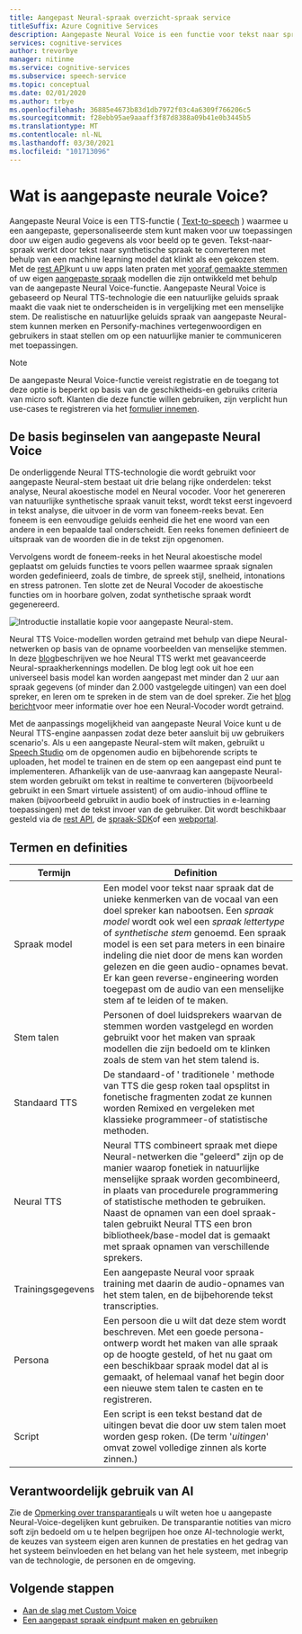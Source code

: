 ```yaml
---
title: Aangepast Neural-spraak overzicht-spraak service
titleSuffix: Azure Cognitive Services
description: Aangepaste Neural Voice is een functie voor tekst naar spraak waarmee u een speciaal aangepaste synthetische stem kunt maken voor uw toepassingen door uw eigen audio gegevens als voor beeld op te geven.
services: cognitive-services
author: trevorbye
manager: nitinme
ms.service: cognitive-services
ms.subservice: speech-service
ms.topic: conceptual
ms.date: 02/01/2020
ms.author: trbye
ms.openlocfilehash: 36885e4673b83d1db7972f03c4a6309f766206c5
ms.sourcegitcommit: f28ebb95ae9aaaff3f87d8388a09b41e0b3445b5
ms.translationtype: MT
ms.contentlocale: nl-NL
ms.lasthandoff: 03/30/2021
ms.locfileid: "101713096"
---
```

# <a name="what-is-custom-neural-voice"></a>Wat is aangepaste neurale Voice?

Aangepaste Neural Voice is een TTS-functie ( [Text-to-speech](./text-to-speech.md) ) waarmee u een aangepaste, gepersonaliseerde stem kunt maken voor uw toepassingen door uw eigen audio gegevens als voor beeld op te geven. Tekst-naar-spraak werkt door tekst naar synthetische spraak te converteren met behulp van een machine learning model dat klinkt als een gekozen stem. Met de [rest API](./rest-text-to-speech.md)kunt u uw apps laten praten met [vooraf gemaakte stemmen](./language-support.md#neural-voices) of uw eigen [aangepaste spraak](./how-to-custom-voice-prepare-data.md) modellen die zijn ontwikkeld met behulp van de aangepaste Neural Voice-functie. Aangepaste Neural Voice is gebaseerd op Neural TTS-technologie die een natuurlijke geluids spraak maakt die vaak niet te onderscheiden is in vergelijking met een menselijke stem.
De realistische en natuurlijke geluids spraak van aangepaste Neural-stem kunnen merken en Personify-machines vertegenwoordigen en gebruikers in staat stellen om op een natuurlijke manier te communiceren met toepassingen.

> [!NOTE]
> De aangepaste Neural Voice-functie vereist registratie en de toegang tot deze optie is beperkt op basis van de geschiktheids-en gebruiks criteria van micro soft. Klanten die deze functie willen gebruiken, zijn verplicht hun use-cases te registreren via het [formulier innemen](https://aka.ms/customneural).

## <a name="the-basics-of-custom-neural-voice"></a>De basis beginselen van aangepaste Neural Voice

De onderliggende Neural TTS-technologie die wordt gebruikt voor aangepaste Neural-stem bestaat uit drie belang rijke onderdelen: tekst analyse, Neural akoestische model en Neural vocoder. Voor het genereren van natuurlijke synthetische spraak vanuit tekst, wordt tekst eerst ingevoerd in tekst analyse, die uitvoer in de vorm van foneem-reeks bevat. Een foneem is een eenvoudige geluids eenheid die het ene woord van een andere in een bepaalde taal onderscheidt. Een reeks fonemen definieert de uitspraak van de woorden die in de tekst zijn opgenomen. 

Vervolgens wordt de foneem-reeks in het Neural akoestische model geplaatst om geluids functies te voors pellen waarmee spraak signalen worden gedefinieerd, zoals de timbre, de spreek stijl, snelheid, intonations en stress patronen. Ten slotte zet de Neural Vocoder de akoestische functies om in hoorbare golven, zodat synthetische spraak wordt gegenereerd.

![Introductie installatie kopie voor aangepaste Neural-stem.](./media/custom-voice/cnv-intro.png)

Neural TTS Voice-modellen worden getraind met behulp van diepe Neural-netwerken op basis van de opname voorbeelden van menselijke stemmen. In deze [blog](https://techcommunity.microsoft.com/t5/azure-ai/neural-text-to-speech-extends-support-to-15-more-languages-with/ba-p/1505911)beschrijven we hoe Neural TTS werkt met geavanceerde Neural-spraakherkennings modellen. De blog legt ook uit hoe een universeel basis model kan worden aangepast met minder dan 2 uur aan spraak gegevens (of minder dan 2.000 vastgelegde uitingen) van een doel spreker, en leren om te spreken in de stem van de doel spreker. Zie het [blog bericht](https://techcommunity.microsoft.com/t5/azure-ai/azure-neural-tts-upgraded-with-hifinet-achieving-higher-audio/ba-p/1847860)voor meer informatie over hoe een Neural-Vocoder wordt getraind.

Met de aanpassings mogelijkheid van aangepaste Neural Voice kunt u de Neural TTS-engine aanpassen zodat deze beter aansluit bij uw gebruikers scenario's. Als u een aangepaste Neural-stem wilt maken, gebruikt u [Speech Studio](https://speech.microsoft.com/customvoice) om de opgenomen audio en bijbehorende scripts te uploaden, het model te trainen en de stem op een aangepast eind punt te implementeren. Afhankelijk van de use-aanvraag kan aangepaste Neural-stem worden gebruikt om tekst in realtime te converteren (bijvoorbeeld gebruikt in een Smart virtuele assistent) of om audio-inhoud offline te maken (bijvoorbeeld gebruikt in audio boek of instructies in e-learning toepassingen) met de tekst invoer van de gebruiker. Dit wordt beschikbaar gesteld via de [rest API](./rest-text-to-speech.md), de [spraak-SDK](./get-started-text-to-speech.md?pivots=programming-language-csharp&tabs=script%2cwindowsinstall)of een [webportal](https://speech.microsoft.com/audiocontentcreation).

## <a name="terms-and-definitions"></a>Termen en definities

| **Termijn**      | **Definition**                                                                                                                                                                                                                                                                                                                                                                                       |
|---------------|------------------------------------------------------------------------------------------------------------------------------------------------------------------------------------------------------------------------------------------------------------------------------------------------------------------------------------------------------------------------------------------------------|
| Spraak model   | Een model voor tekst naar spraak dat de unieke kenmerken van de vocaal van een doel spreker kan nabootsen. Een *spraak model* wordt ook wel een *spraak lettertype* of *synthetische stem* genoemd. Een spraak model is een set para meters in een binaire indeling die niet door de mens kan worden gelezen en die geen audio-opnames bevat. Er kan geen reverse-engineering worden toegepast om de audio van een menselijke stem af te leiden of te maken. |
| Stem talen  | Personen of doel luidsprekers waarvan de stemmen worden vastgelegd en worden gebruikt voor het maken van spraak modellen die zijn bedoeld om te klinken zoals de stem van het stem talend is.                                                                                                                                                                                                                                                   |
| Standaard TTS  | De standaard-of ' traditionele ' methode van TTS die gesp roken taal opsplitst in fonetische fragmenten zodat ze kunnen worden Remixed en vergeleken met klassieke programmeer-of statistische methoden.                                                                                                                                                                                                    |
| Neural TTS    | Neural TTS combineert spraak met diepe Neural-netwerken die "geleerd" zijn op de manier waarop fonetiek in natuurlijke menselijke spraak worden gecombineerd, in plaats van procedurele programmering of statistische methoden te gebruiken. Naast de opnamen van een doel spraak-talen gebruikt Neural TTS een bron bibliotheek/base-model dat is gemaakt met spraak opnamen van verschillende sprekers.          |
| Trainingsgegevens | Een aangepaste Neural voor spraak training met daarin de audio-opnames van het stem talen, en de bijbehorende tekst transcripties.                                                                                                                                                                                                                                                               |
| Persona       | Een persoon die u wilt dat deze stem wordt beschreven. Met een goede persona-ontwerp wordt het maken van alle spraak op de hoogte gesteld, of het nu gaat om een beschikbaar spraak model dat al is gemaakt, of helemaal vanaf het begin door een nieuwe stem talen te casten en te registreren.                                                                                                |
| Script        | Een script is een tekst bestand dat de uitingen bevat die door uw stem talen moet worden gesp roken. (De term '*uitingen*' omvat zowel volledige zinnen als korte zinnen.)                                                                                                                                                                                                                               |

## <a name="responsible-use-of-ai"></a>Verantwoordelijk gebruik van AI

Zie de [Opmerking over transparantie](/legal/cognitive-services/speech-service/custom-neural-voice/transparency-note-custom-neural-voice?context=/azure/cognitive-services/speech-service/context/context)als u wilt weten hoe u aangepaste Neural-Voice-degelijken kunt gebruiken. De transparantie notities van micro soft zijn bedoeld om u te helpen begrijpen hoe onze AI-technologie werkt, de keuzes van systeem eigen aren kunnen de prestaties en het gedrag van het systeem beïnvloeden en het belang van het hele systeem, met inbegrip van de technologie, de personen en de omgeving.

## <a name="next-steps"></a>Volgende stappen

* [Aan de slag met Custom Voice](how-to-custom-voice.md)
* [Een aangepast spraak eindpunt maken en gebruiken](how-to-custom-voice-create-voice.md)